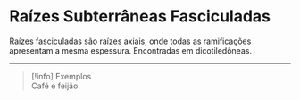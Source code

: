 # Raízes Subterrâneas Fasciculadas

Raízes fasciculadas são raízes axiais, onde todas as ramificações apresentam a mesma espessura. Encontradas em dicotiledôneas.

---

> [!info] Exemplos
> <br>
> Café e feijão.